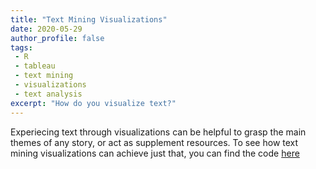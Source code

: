 ```yaml
---
title: "Text Mining Visualizations"
date: 2020-05-29
author_profile: false
tags: 
 - R
 - tableau
 - text mining
 - visualizations
 - text analysis
excerpt: "How do you visualize text?"
---
```


Experiecing text through visualizations can be helpful to grasp the main themes of any story, or act as supplement resources. To see how text mining visualizations can achieve just that, you can find the code [here](https://github.com/jckett/TextMining/tree/master)

